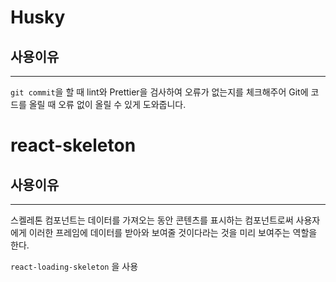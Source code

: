 # Husky

## 사용이유
- - -
`git commit`을 할 때 lint와 Prettier을 검사하여 오류가 없는지를 체크해주어 Git에 코드를 올릴 때 오류 없이 올릴 수 있게 도와줍니다.


# react-skeleton

## 사용이유
- - -
스켈레톤 컴포넌트는 데이터를 가져오는 동안 콘텐츠를 표시하는 컴포넌트로써 사용자에게 이러한 프레임에 데이터를 받아와 보여줄 것이다라는 것을 미리 보여주는 역할을 한다.

`react-loading-skeleton` 을 사용
